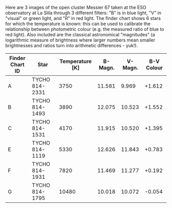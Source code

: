 Here are 3 images of the open cluster Messier 67 taken at the ESO observatory at La Silla through 3 different filters:  "B" is in blue light, "V" in "visual" or green light, and "R" in red light.  The finder chart shows 6 stars for which the temperature is known: this can be used to calibrate the relationship between photometric colour (e.g. the measured ratio of blue to red light).  Also included are the classical astronomical "magnitudes" (a logarithmic measure of brightness where larger numbers mean smaller brightnesses and ratios turn into arithmetic differences - yuk!).

| Finder Chart ID | Star | Temperature [K] | B-Magn. | V-Magn. | B-V Colour |
| --------------- | ---- | --------------- | ------- | ------- | ---------- |
| A | TYCHO 814-2331 | 3750 | 11.581 | 9.969 | +1.612 |
| B | TYCHO 814-1493 | 3890 | 12.075 | 10.523 | +1.552 |
| C | TYCHO 814-1531 | 4170 | 11.915 | 10.520 | +1.395 |
| E | TYCHO 814-1119 | 5330 | 12.626 | 11.843 | +0.783 |
| F | TYCHO 814-1931 | 7820 | 11.469 | 11.277 | +0.192 |
| G | TYCHO 814-1795 | 10480 | 10.018 | 10.072 | -0.054 |
